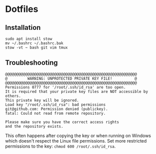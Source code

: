 # Dotfiles

## Installation

```
sudo apt install stow
mv ~/.bashrc ~/.bashrc.bak
stow -vt ~ bash git vim tmux
```

## Troubleshooting

    @@@@@@@@@@@@@@@@@@@@@@@@@@@@@@@@@@@@@@@@@@@@@@@@@@@@@@@@@@@
    @         WARNING: UNPROTECTED PRIVATE KEY FILE!          @
    @@@@@@@@@@@@@@@@@@@@@@@@@@@@@@@@@@@@@@@@@@@@@@@@@@@@@@@@@@@
    Permissions 0777 for '/root/.ssh/id_rsa' are too open.
    It is required that your private key files are NOT accessible by others.
    This private key will be ignored.
    Load key "/root/.ssh/id_rsa": bad permissions
    git@github.com: Permission denied (publickey).
    fatal: Could not read from remote repository.

    Please make sure you have the correct access rights
    and the repository exists.

This often happens after copying the key or when running on Windows which doesn't respect the Linux file
permissions. Set more restricted permissions to the key: `chmod 600 /root/.ssh/id_rsa`.
